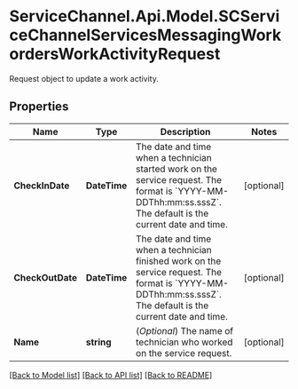 # ServiceChannel.Api.Model.SCServiceChannelServicesMessagingWorkordersWorkActivityRequest
Request object to update a work activity.

## Properties

Name | Type | Description | Notes
------------ | ------------- | ------------- | -------------
**CheckInDate** | **DateTime** | The date and time when a technician started work on the service request. The format is &#x60;YYYY-MM-DDThh:mm:ss.sssZ&#x60;. The default is the current date and time. | [optional] 
**CheckOutDate** | **DateTime** | The date and time when a technician finished work on the service request. The format is &#x60;YYYY-MM-DDThh:mm:ss.sssZ&#x60;. The default is the current date and time. | [optional] 
**Name** | **string** | (*Optional*) The name of technician who worked on the service request. | [optional] 

[[Back to Model list]](../README.md#documentation-for-models) [[Back to API list]](../README.md#documentation-for-api-endpoints) [[Back to README]](../README.md)

